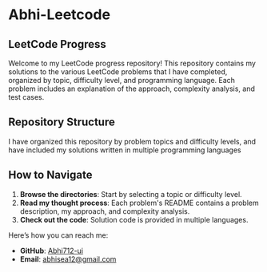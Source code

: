 # Abhi-Leetcode

## LeetCode Progress



Welcome to my LeetCode progress repository! This repository contains my solutions to the various LeetCode problems that I have completed, organized by topic, difficulty level, and programming language. Each problem includes an explanation of the approach, complexity analysis, and test cases.



## Repository Structure



I have organized this repository by problem topics and difficulty levels, and have included my solutions written in multiple programming languages



## How to Navigate



1. **Browse the directories**: Start by selecting a topic or difficulty level.
2. **Read my thought process**: Each problem's README contains a problem description, my approach, and complexity analysis.
3. **Check out the code**: Solution code is provided in multiple languages.



Here’s how you can reach me:

- **GitHub**: [Abhi712-ui](https://github.com/Abhi712-ui)
- **Email**: [abhisea12@gmail.com](mailto:abhisea12@gmail.com)
